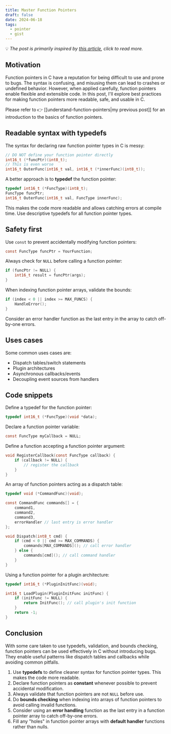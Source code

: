 ```yaml
---
title: Master Function Pointers
draft: false
date: 2024-06-18
tags:
  - pointer
  - gist
---
```


💡 _The post is primarily inspired by [this article](http://vandervoord.net/blog/2015/6/2/making-function-pointers-usable-in-c), click to read more._

## Motivation

Function pointers in C have a reputation for being difficult to use and prone to bugs. The syntax is confusing, and misusing them can lead to crashes or undefined behavior. However, when applied carefully, function pointers enable flexible and extensible code. In this post, I'll explore best practices for making function pointers more readable, safe, and usable in C.

Please refer to 👉 [[understand-function-pointers|my previous post]] for an introduction to the basics of function pointers.

## Readable syntax with typedefs

The syntax for declaring raw function pointer types in C is messy:

```c
// DO NOT define your function pointer directly
int16_t (*funcPtr)(int8_t);
// This is even worse
int16_t OuterFunc(int16_t val, int16_t (*innerFunc)(int8_t));
```

A better approach is to **typedef** the function pointer:

```c
typedef int16_t (*FuncType)(int8_t);
FuncType funcPtr;
int16_t OuterFunc(int16_t val, FuncType innerFunc);
```

This makes the code more readable and allows catching errors at compile time. Use descriptive typedefs for all function pointer types.

## Safety first

Use `const` to prevent accidentally modifying function pointers:

```c
const FuncType funcPtr = YourFunction;
```

Always check for `NULL` before calling a function pointer:

```c
if (funcPtr != NULL) {
    int16_t result = funcPtr(args);
}
```

When indexing function pointer arrays, validate the bounds:

```c
if (index < 0 || index >= MAX_FUNCS) {
    HandleError();
}
```

Consider an error handler function as the last entry in the array to catch off-by-one errors.

## Uses cases

Some common uses cases are:

- Dispatch tables/switch statements
- Plugin architectures
- Asynchronous callbacks/events
- Decoupling event sources from handlers

## Code snippets

Define a typedef for the function pointer:

```c
typedef int16_t (*FuncType)(void *data);
```

Declare a function pointer variable:

```c
const FuncType myCallback = NULL;
```

Define a function accepting a function pointer argument:

```c
void RegisterCallback(const FuncType callback) {
    if (callback != NULL) {
        // register the callback
    }
}
```

An array of function pointers acting as a dispatch table:

```c
typedef void (*CommandFunc)(void);

const CommandFunc commands[] = {
    command1,
    command2,
    command3,
    errorHandler // last entry is error handler
};

void Dispatch(int8_t cmd) {
    if (cmd < 0 || cmd >= MAX_COMMANDS) {
        commands[MAX_COMMANDS](); // call error handler
    } else {
        commands[cmd](); // call command handler
    }
}
```

Using a function pointer for a plugin architecture:

```c
typedef int16_t (*PluginInitFunc)(void);

int16_t LoadPlugin(PluginInitFunc initFunc) {
    if (initFunc != NULL) {
        return InitFunc(); // call plugin's init function
    }
    return -1;
}
```

## Conclusion

With some care taken to use typedefs, validation, and bounds checking, function pointers can be used effectively in C without introducing bugs. They enable useful patterns like dispatch tables and callbacks while avoiding common pitfalls.

1. Use **typedefs** to define cleaner syntax for function pointer types. This makes the code more readable.
2. Declare function pointers as **constant** whenever possible to prevent accidental modification.
3. Always validate that function pointers are not `NULL` before use.
4. Do **bounds checking** when indexing into arrays of function pointers to avoid calling invalid functions.
5. Consider using an **error handling** function as the last entry in a function pointer array to catch off-by-one errors.
6. Fill any "holes" in function pointer arrays with **default handler** functions rather than nulls.
